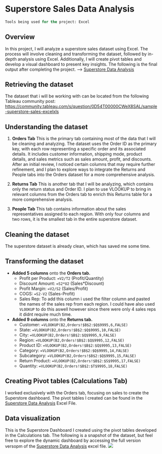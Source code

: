 # Superstore Sales Data Analysis

```sql
Tools being used for the project: Excel
```
## Overview
In this project, I will analyze a superstore sales dataset using Excel. The process will involve cleaning and transforming the dataset, followed by in-depth analysis using Excel. Additionally, I will create pivot tables and develop a visual dashboard to present key insights. The following is the final output after completing the project. --> [Superstore Data Analysis](https://github.com/user-attachments/files/19046982/Superstore.Data.Analysis.1.xlsx)

## Retrieving the dataset
The dataset that i will be working with can be located from the following Tableau community post: https://community.tableau.com/s/question/0D54T00000CWeX8SAL/sample-superstore-sales-excelxls 

## Understanding the dataset
1. **Orders Tab**
This is the primary tab containing most of the data that I will be cleaning and analyzing. The dataset uses the Order ID as the primary key, with each row representing a specific order and its associated details. It includes customer information, shipping mode, product details, and sales metrics such as sales amount, profit, and discounts. After an initial review, I noticed certain columns that may require further refinement, and I plan to explore ways to integrate the Returns and People tabs into the Orders dataset for a more comprehensive analysis.

2. **Returns Tab**
This is another tab that I will be analyzing, which contains only the return status and Order ID. I plan to use VLOOKUP to bring in relevant columns from the Orders tab to enrich this Returns table for a more comprehensive analysis.

3. **People Tab**
This tab contains information about the sales representatives assigned to each region. With only four columns and two rows, it is the smallest tab in the entire superstore dataset.

## Cleaning the dataset
The superstore dataset is already clean, which has saved me some time.

## Transforming the dataset
- **Added 5 columns** onto the **Orders tab.**
  - Profit per Product: ```=V2/T2``` (Profit/Quantity)
  - Discount Amount: ```=S2*U2``` (Sales*Discount)
  - Profit Margin: ```=V2/S2``` (Sales/Profit) 
  - COGS: ```=S2-V2``` (Sales-Profit)
  - Sales Rep: To add this column i used the filter column and pasted the names of the sales rep from each region. I could have also used ```VLOOKUP``` to do this aswell however since there were only 4 sales reps it didnt require much time.
- **Added 9 columns** onto the **Returns tab.**
  - Customer: ```=VLOOKUP(B2,Orders!$B$2:$Q$9995,6,FALSE)```
  - State: ```=VLOOKUP(B2,Orders!$B$2:$Q$9995,10,FALSE)```
  - City: ```=VLOOKUP(B2,Orders!$B$2:$Q$9995,9,FALSE)``` 
  - Region: ```=VLOOKUP(B2,Orders!$B$2:$Q$9995,12,FALSE)```
  - Product ID: ```=VLOOKUP(B2,Orders!$B$2:$Q$9995,13,FALSE)```
  - Category: ```=VLOOKUP(B2,Orders!$B$2:$Q$9995,14,FALSE)```
  - Subcategory: ```=VLOOKUP(B2,Orders!$B$2:$Q$9995,15,FALSE)```
  - Return Product: ```=VLOOKUP(B2,Orders!$B$2:$S$9995,17,FALSE)```
  - Quantity: ```=VLOOKUP(B2,Orders!$B$2:$T$9995,18,FALSE)```
    

## Creating Pivot tables (Calculations Tab) 
I worked exclusively with the Orders tab, focusing on sales to create the Superstore dashboard. The pivot tables I created can be found in the [Superstore Data Analysis](https://github.com/user-attachments/files/19046982/Superstore.Data.Analysis.1.xlsx) Excel File.


## Data visualization 
This is the Superstore Dashboard I created using the pivot tables developed in the Calculations tab. The following is a snapshot of the dataset, but feel free to explore the dynamic dashboard by accessing the full version versopm of the [Superstore Data Analysis](https://github.com/user-attachments/files/19046982/Superstore.Data.Analysis.1.xlsx) excel file.
![](https://github.com/user-attachments/assets/6f63dcca-c00a-4e0c-9b20-85b36a73f372)

